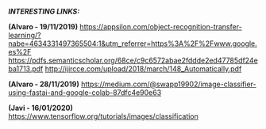 ***INTERESTING LINKS:***

**(Alvaro - 19/11/2019)**
https://appsilon.com/object-recognition-transfer-learning/?nabe=4634331497365504:1&utm_referrer=https%3A%2F%2Fwww.google.es%2F
https://pdfs.semanticscholar.org/68ce/c9c6572abae2fddde2ed47785df24eba1713.pdf
http://ijircce.com/upload/2018/march/148_Automatically.pdf

**(Alvaro - 28/11/2019)**
https://medium.com/@swapp19902/image-classifier-using-fastai-and-google-colab-87dfc4e90e63

**(Javi - 16/01/2020)**
https://www.tensorflow.org/tutorials/images/classification
